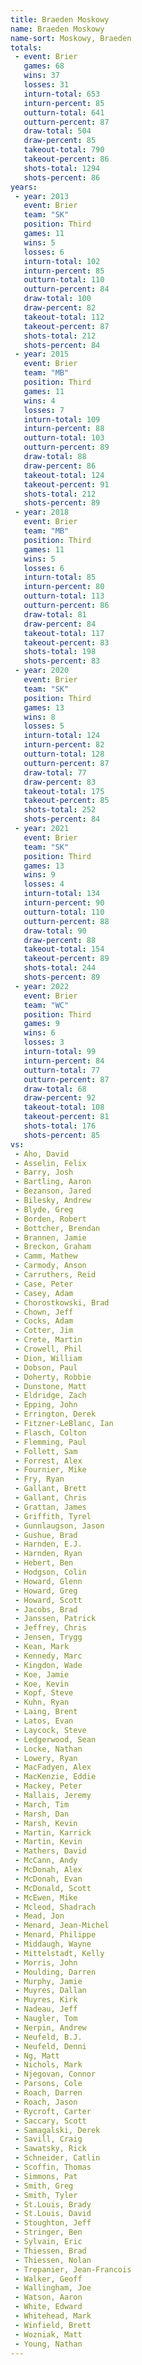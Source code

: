 ```yaml
---
title: Braeden Moskowy
name: Braeden Moskowy
name-sort: Moskowy, Braeden
totals:
 - event: Brier
   games: 68
   wins: 37
   losses: 31
   inturn-total: 653
   inturn-percent: 85
   outturn-total: 641
   outturn-percent: 87
   draw-total: 504
   draw-percent: 85
   takeout-total: 790
   takeout-percent: 86
   shots-total: 1294
   shots-percent: 86
years:
 - year: 2013
   event: Brier
   team: "SK"
   position: Third
   games: 11
   wins: 5
   losses: 6
   inturn-total: 102
   inturn-percent: 85
   outturn-total: 110
   outturn-percent: 84
   draw-total: 100
   draw-percent: 82
   takeout-total: 112
   takeout-percent: 87
   shots-total: 212
   shots-percent: 84
 - year: 2015
   event: Brier
   team: "MB"
   position: Third
   games: 11
   wins: 4
   losses: 7
   inturn-total: 109
   inturn-percent: 88
   outturn-total: 103
   outturn-percent: 89
   draw-total: 88
   draw-percent: 86
   takeout-total: 124
   takeout-percent: 91
   shots-total: 212
   shots-percent: 89
 - year: 2018
   event: Brier
   team: "MB"
   position: Third
   games: 11
   wins: 5
   losses: 6
   inturn-total: 85
   inturn-percent: 80
   outturn-total: 113
   outturn-percent: 86
   draw-total: 81
   draw-percent: 84
   takeout-total: 117
   takeout-percent: 83
   shots-total: 198
   shots-percent: 83
 - year: 2020
   event: Brier
   team: "SK"
   position: Third
   games: 13
   wins: 8
   losses: 5
   inturn-total: 124
   inturn-percent: 82
   outturn-total: 128
   outturn-percent: 87
   draw-total: 77
   draw-percent: 83
   takeout-total: 175
   takeout-percent: 85
   shots-total: 252
   shots-percent: 84
 - year: 2021
   event: Brier
   team: "SK"
   position: Third
   games: 13
   wins: 9
   losses: 4
   inturn-total: 134
   inturn-percent: 90
   outturn-total: 110
   outturn-percent: 88
   draw-total: 90
   draw-percent: 88
   takeout-total: 154
   takeout-percent: 89
   shots-total: 244
   shots-percent: 89
 - year: 2022
   event: Brier
   team: "WC"
   position: Third
   games: 9
   wins: 6
   losses: 3
   inturn-total: 99
   inturn-percent: 84
   outturn-total: 77
   outturn-percent: 87
   draw-total: 68
   draw-percent: 92
   takeout-total: 108
   takeout-percent: 81
   shots-total: 176
   shots-percent: 85
vs:
 - Aho, David
 - Asselin, Felix
 - Barry, Josh
 - Bartling, Aaron
 - Bezanson, Jared
 - Bilesky, Andrew
 - Blyde, Greg
 - Borden, Robert
 - Bottcher, Brendan
 - Brannen, Jamie
 - Breckon, Graham
 - Camm, Mathew
 - Carmody, Anson
 - Carruthers, Reid
 - Case, Peter
 - Casey, Adam
 - Chorostkowski, Brad
 - Chown, Jeff
 - Cocks, Adam
 - Cotter, Jim
 - Crete, Martin
 - Crowell, Phil
 - Dion, William
 - Dobson, Paul
 - Doherty, Robbie
 - Dunstone, Matt
 - Eldridge, Zach
 - Epping, John
 - Errington, Derek
 - Fitzner-LeBlanc, Ian
 - Flasch, Colton
 - Flemming, Paul
 - Follett, Sam
 - Forrest, Alex
 - Fournier, Mike
 - Fry, Ryan
 - Gallant, Brett
 - Gallant, Chris
 - Grattan, James
 - Griffith, Tyrel
 - Gunnlaugson, Jason
 - Gushue, Brad
 - Harnden, E.J.
 - Harnden, Ryan
 - Hebert, Ben
 - Hodgson, Colin
 - Howard, Glenn
 - Howard, Greg
 - Howard, Scott
 - Jacobs, Brad
 - Janssen, Patrick
 - Jeffrey, Chris
 - Jensen, Trygg
 - Kean, Mark
 - Kennedy, Marc
 - Kingdon, Wade
 - Koe, Jamie
 - Koe, Kevin
 - Kopf, Steve
 - Kuhn, Ryan
 - Laing, Brent
 - Latos, Evan
 - Laycock, Steve
 - Ledgerwood, Sean
 - Locke, Nathan
 - Lowery, Ryan
 - MacFadyen, Alex
 - MacKenzie, Eddie
 - Mackey, Peter
 - Mallais, Jeremy
 - March, Tim
 - Marsh, Dan
 - Marsh, Kevin
 - Martin, Karrick
 - Martin, Kevin
 - Mathers, David
 - McCann, Andy
 - McDonah, Alex
 - McDonah, Evan
 - McDonald, Scott
 - McEwen, Mike
 - Mcleod, Shadrach
 - Mead, Jon
 - Menard, Jean-Michel
 - Menard, Philippe
 - Middaugh, Wayne
 - Mittelstadt, Kelly
 - Morris, John
 - Moulding, Darren
 - Murphy, Jamie
 - Muyres, Dallan
 - Muyres, Kirk
 - Nadeau, Jeff
 - Naugler, Tom
 - Nerpin, Andrew
 - Neufeld, B.J.
 - Neufeld, Denni
 - Ng, Matt
 - Nichols, Mark
 - Njegovan, Connor
 - Parsons, Cole
 - Roach, Darren
 - Roach, Jason
 - Rycroft, Carter
 - Saccary, Scott
 - Samagalski, Derek
 - Savill, Craig
 - Sawatsky, Rick
 - Schneider, Catlin
 - Scoffin, Thomas
 - Simmons, Pat
 - Smith, Greg
 - Smith, Tyler
 - St.Louis, Brady
 - St.Louis, David
 - Stoughton, Jeff
 - Stringer, Ben
 - Sylvain, Eric
 - Thiessen, Brad
 - Thiessen, Nolan
 - Trepanier, Jean-Francois
 - Walker, Geoff
 - Wallingham, Joe
 - Watson, Aaron
 - White, Edward
 - Whitehead, Mark
 - Winfield, Brett
 - Wozniak, Matt
 - Young, Nathan
---
```

